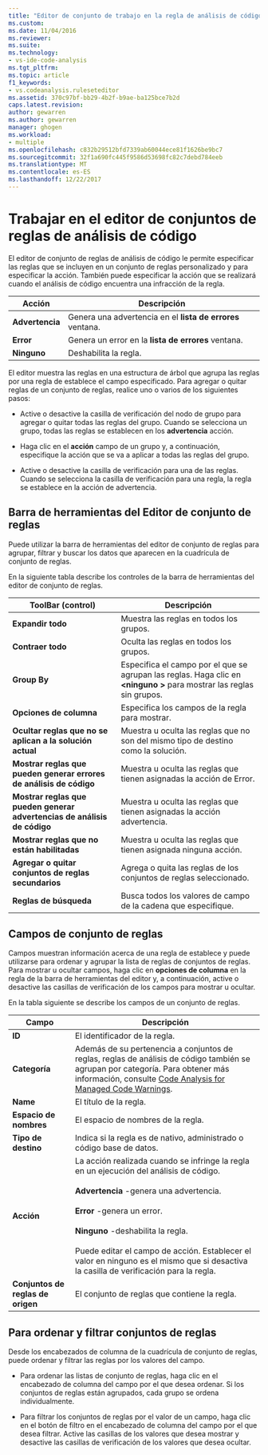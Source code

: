 ```yaml
---
title: "Editor de conjunto de trabajo en la regla de análisis de código | Documentos de Microsoft"
ms.custom: 
ms.date: 11/04/2016
ms.reviewer: 
ms.suite: 
ms.technology:
- vs-ide-code-analysis
ms.tgt_pltfrm: 
ms.topic: article
f1_keywords:
- vs.codeanalysis.ruleseteditor
ms.assetid: 370c97bf-bb29-4b2f-b9ae-ba125bce7b2d
caps.latest.revision: 
author: gewarren
ms.author: gewarren
manager: ghogen
ms.workload:
- multiple
ms.openlocfilehash: c832b29512bfd7339ab60044ece81f1626be9bc7
ms.sourcegitcommit: 32f1a690fc445f9586d53698fc82c7debd784eeb
ms.translationtype: MT
ms.contentlocale: es-ES
ms.lasthandoff: 12/22/2017
---
```

# <a name="working-in-the-code-analysis-rule-set-editor"></a>Trabajar en el editor de conjuntos de reglas de análisis de código
El editor de conjunto de reglas de análisis de código le permite especificar las reglas que se incluyen en un conjunto de reglas personalizado y para especificar la acción. También puede especificar la acción que se realizará cuando el análisis de código encuentra una infracción de la regla.  
  
|Acción|Descripción|  
|------------|-----------------|  
|**Advertencia**|Genera una advertencia en el **lista de errores** ventana.|  
|**Error**|Genera un error en la **lista de errores** ventana.|  
|**Ninguno**|Deshabilita la regla.|  
  
 El editor muestra las reglas en una estructura de árbol que agrupa las reglas por una regla de establece el campo especificado. Para agregar o quitar reglas de un conjunto de reglas, realice uno o varios de los siguientes pasos:  
  
-   Active o desactive la casilla de verificación del nodo de grupo para agregar o quitar todas las reglas del grupo. Cuando se selecciona un grupo, todas las reglas se establecen en los **advertencia** acción.  
  
-   Haga clic en el **acción** campo de un grupo y, a continuación, especifique la acción que se va a aplicar a todas las reglas del grupo.  
  
-   Active o desactive la casilla de verificación para una de las reglas. Cuando se selecciona la casilla de verificación para una regla, la regla se establece en la acción de advertencia.  
  
## <a name="rule-set-editor-toolbar"></a>Barra de herramientas del Editor de conjunto de reglas  
 Puede utilizar la barra de herramientas del editor de conjunto de reglas para agrupar, filtrar y buscar los datos que aparecen en la cuadrícula de conjunto de reglas.  
  
 En la siguiente tabla describe los controles de la barra de herramientas del editor de conjunto de reglas.  
  
|ToolBar (control)|Descripción|  
|---------------------|-----------------|  
|**Expandir todo**|Muestra las reglas en todos los grupos.|  
|**Contraer todo**|Oculta las reglas en todos los grupos.|  
|**Group By**|Especifica el campo por el que se agrupan las reglas. Haga clic en  **\<ninguno >** para mostrar las reglas sin grupos.|  
|**Opciones de columna**|Especifica los campos de la regla para mostrar.|  
|**Ocultar reglas que no se aplican a la solución actual**|Muestra u oculta las reglas que no son del mismo tipo de destino como la solución.|  
|**Mostrar reglas que pueden generar errores de análisis de código**|Muestra u oculta las reglas que tienen asignadas la acción de Error.|  
|**Mostrar reglas que pueden generar advertencias de análisis de código**|Muestra u oculta las reglas que tienen asignadas la acción advertencia.|  
|**Mostrar reglas que no están habilitadas**|Muestra u oculta las reglas que tienen asignada ninguna acción.|  
|**Agregar o quitar conjuntos de reglas secundarios**|Agrega o quita las reglas de los conjuntos de reglas seleccionado.|  
|**Reglas de búsqueda**|Busca todos los valores de campo de la cadena que especifique.|  
  
## <a name="rule-set-fields"></a>Campos de conjunto de reglas  
 Campos muestran información acerca de una regla de establece y puede utilizarse para ordenar y agrupar la lista de reglas de conjuntos de reglas. Para mostrar u ocultar campos, haga clic en **opciones de columna** en la regla de la barra de herramientas del editor y, a continuación, active o desactive las casillas de verificación de los campos para mostrar u ocultar.  
  
 En la tabla siguiente se describe los campos de un conjunto de reglas.  
  
|Campo|Descripción|  
|-----------|-----------------|  
|**ID**|El identificador de la regla.|  
|**Categoría**|Además de su pertenencia a conjuntos de reglas, reglas de análisis de código también se agrupan por categoría. Para obtener más información, consulte [Code Analysis for Managed Code Warnings](../code-quality/code-analysis-for-managed-code-warnings.md).|  
|**Name**|El título de la regla.|  
|**Espacio de nombres**|El espacio de nombres de la regla.|  
|**Tipo de destino**|Indica si la regla es de nativo, administrado o código base de datos.|  
|**Acción**|La acción realizada cuando se infringe la regla en un ejecución del análisis de código.<br /><br /> **Advertencia** -genera una advertencia.<br /><br /> **Error** -genera un error.<br /><br /> **Ninguno** -deshabilita la regla.<br /><br /> Puede editar el campo de acción. Establecer el valor en ninguno es el mismo que si desactiva la casilla de verificación para la regla.|  
|**Conjuntos de reglas de origen**|El conjunto de reglas que contiene la regla.|  
  
## <a name="sorting-and-filtering-rule-sets"></a>Para ordenar y filtrar conjuntos de reglas  
 Desde los encabezados de columna de la cuadrícula de conjunto de reglas, puede ordenar y filtrar las reglas por los valores del campo.  
  
-   Para ordenar las listas de conjunto de reglas, haga clic en el encabezado de columna del campo por el que desea ordenar. Si los conjuntos de reglas están agrupados, cada grupo se ordena individualmente.  
  
-   Para filtrar los conjuntos de reglas por el valor de un campo, haga clic en el botón de filtro en el encabezado de columna del campo por el que desea filtrar. Active las casillas de los valores que desea mostrar y desactive las casillas de verificación de los valores que desea ocultar.